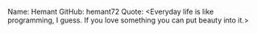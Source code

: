 Name: Hemant
GitHub: hemant72
Quote: <Everyday life is like programming, I guess. If you love something you can put beauty into it.>